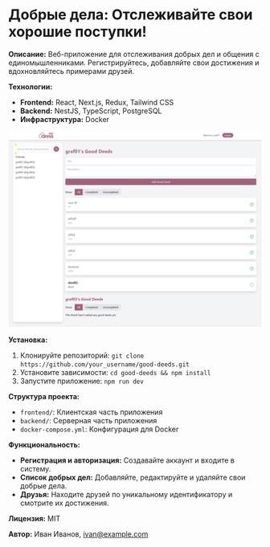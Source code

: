 # Добрые дела: Отслеживайте свои хорошие поступки!

**Описание:**
Веб-приложение для отслеживания добрых дел и общения с единомышленниками. Регистрируйтесь, добавляйте свои достижения и вдохновляйтесь примерами друзей.

**Технологии:**
* **Frontend:** React, Next.js, Redux, Tailwind CSS
* **Backend:** NestJS, TypeScript, PostgreSQL
* **Инфраструктура:** Docker

<img src="https://github.com/GrafDev/ezrababait/blob/master/screen.png" alt="ezrababait good-deeds">

**Установка:**
1. Клонируйте репозиторий: `git clone https://github.com/your_username/good-deeds.git`
2. Установите зависимости: `cd good-deeds && npm install`
3. Запустите приложение: `npm run dev`

**Структура проекта:**
* `frontend/`: Клиентская часть приложения
* `backend/`: Серверная часть приложения
* `docker-compose.yml`: Конфигурация для Docker

**Функциональность:**
* **Регистрация и авторизация:** Создавайте аккаунт и входите в систему.
* **Список добрых дел:** Добавляйте, редактируйте и удаляйте свои добрые дела.
* **Друзья:** Находите друзей по уникальному идентификатору и смотрите их достижения.

**Лицензия:** MIT

**Автор:** Иван Иванов, ivan@example.com
